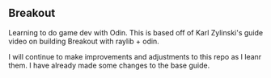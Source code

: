 ## Breakout

Learning to do game dev with Odin. This is based off of Karl Zylinski's guide video on building Breakout with raylib + odin.

I will continue to make improvements and adjustments to this repo as I leanr them. I have already made some changes to the base guide.
